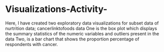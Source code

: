 # Visualizations-Activity-
Here, I have created two exploratory data visualizations for subset data of nurtrition data; cancerlinktofoods data
One is the box plot which displays the summary statistics of the numeric variables and outliers present in the data
Two, is  a bar chart that shows the proportion percentage of respondents with cancer.
